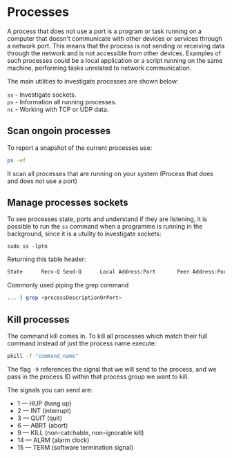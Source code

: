 # Processes

A process that does not use a port is a program or task running on a computer that doesn't
communicate with other devices or services through a network port. This means that the process
is not sending or receiving data through the network and is not accessible from other devices.
Examples of such processes could be a local application or a script running on the same machine,
 performing tasks unrelated to network communication.

The main utilities to investigate processes are shown below:

```ss``` - Investigate sockets.  
```ps``` - Information all running processes.  
```nc``` - Working with TCP or UDP data.

## Scan ongoin processes

To report a snapshot of the current processes use:

``` sh
ps -ef
```
It scan all processes that are running on your system (Process that does and does not use a port)

## Manage processes sockets

To see processes state, ports and understand if they are listening, it is possible to
run the ```ss``` command when a programme is running in the background, since 
it is a utulity to investigate sockets:

```cosnole
sudo ss -lptn
```

Returning this table header:

```sh
State      Recv-Q Send-Q      Local Address:Port       Peer Address:Port
```

Commonly used piping the grep command
```sh
... | grep <processDescriptionOrPort>
```

## Kill processes

The command kill comes in. To kill all processes which match their full
command instead of just the process name execute:

```sh
pkill -f "command_name"
```
The flag ```-9``` references the signal that we will send to the process, and
we pass in the process ID within that process group we want to kill.

The signals you can send are:

- 1 — HUP (hang up)
- 2 — INT (interrupt)
- 3 — QUIT (quit)
- 6 — ABRT (abort)
- 9 — KILL (non-catchable, non-ignorable kill)
- 14 — ALRM (alarm clock)
- 15 — TERM (software termination signal)


<!--  Script to show the footer   -->
<html>
<script
    src="https://code.jquery.com/jquery-3.3.1.js"
    integrity="sha256-2Kok7MbOyxpgUVvAk/HJ2jigOSYS2auK4Pfzbm7uH60="
    crossorigin="anonymous">
</script>
<script>
$(function(){
  $("#footer").load("../footers/footer_first_level_depth.html");
});
</script>
<body>
<div id="footer"></div>
</body>
</html>
